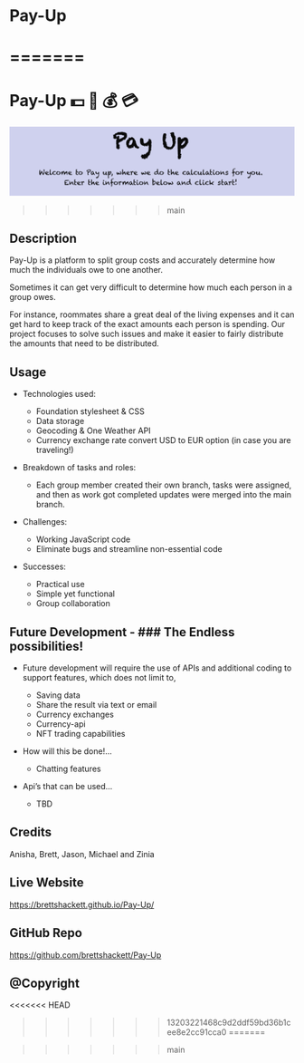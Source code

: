 # Pay-Up
=======
=======
# Pay-Up :dollar: :money_with_wings: :moneybag: :credit_card:

![Pay Up, first page](/assets/images/payup.png)
>>>>>>> main

## Description
Pay-Up is a platform to split group costs and accurately determine how much the individuals owe to one another. 

Sometimes it can get very difficult to determine how much each person in a group owes. 

For instance, roommates share a great deal of the living expenses and it can get hard to keep track of the exact amounts each person is spending. Our project focuses to solve such issues and make it easier to fairly distribute the amounts that need to be distributed. 

## Usage

- Technologies used: 
    - Foundation stylesheet & CSS
    - Data storage
    - Geocoding & One Weather API
    - Currency exchange rate convert USD to EUR option (in case you are traveling!)

- Breakdown of tasks and roles:
    - Each group member created their own branch, tasks were assigned, and then as work got completed updates were merged into the main branch.

- Challenges:
    - Working JavaScript code 
    - Eliminate bugs and streamline non-essential code

- Successes:
    - Practical use
    - Simple yet functional
    - Group collaboration

## Future Development - ### The Endless possibilities!

- Future development will require the use of APIs and additional coding to support features, which does not limit to,
    - Saving data
    - Share the result via text or email
    - Currency exchanges
    - Currency-api
    - NFT trading capabilities
    
- How will this be done!…
    - Chatting features
    
- Api’s that can be used…
    - TBD

## Credits

Anisha, Brett, Jason, Michael and Zinia

## Live Website

<https://brettshackett.github.io/Pay-Up/>

## GitHub Repo

<https://github.com/brettshackett/Pay-Up>

## @Copyright
<<<<<<< HEAD
>>>>>>> 13203221468c9d2ddf59bd36b1cee8e2cc91cca0
=======



>>>>>>> main
